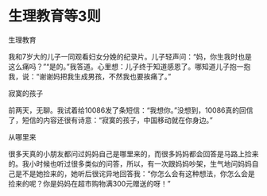# 生理教育等3则

生理教育 

我和7岁大的儿子一同观看妇女分娩的纪录片。儿子轻声问：“妈，你生我时也是这么痛吗？”“是的。”我答道。心里想：儿子终于知道感恩了。哪知道儿子抱一抱我，说：“谢谢妈把我生成男孩，不然我也要挨痛了。” 

寂寞的孩子 

前两天，无聊。我试着给10086发了条短信：“我想你。”没想到，10086真的回信了，短信的内容还很有诗意：“寂寞的孩子，中国移动就在你身边。” 

从哪里来 

很多天真的小朋友都问过妈妈自己是哪里来的，而很多妈妈都会回答是马路上捡来的。我小时候也听过很多类似的问答，所以，有一次跟妈妈吵架，生气地问妈妈自己是不是她捡来的，她听后很诧异地回答我：“你怎么会有这种想法，你怎么会是捡来的呢？你是妈妈在超市购物满300元赠送的呀！”